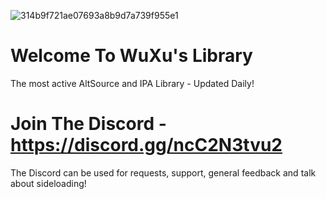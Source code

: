 ![314b9f721ae07693a8b9d7a739f955e1](https://user-images.githubusercontent.com/89362339/218333007-5a37edeb-29ae-4f97-abec-3855d2898291.png)

# Welcome To WuXu's Library

The most active AltSource and IPA Library - Updated Daily!

# Join The Discord - https://discord.gg/ncC2N3tvu2

The Discord can be used for requests, support, general feedback and talk about sideloading!
